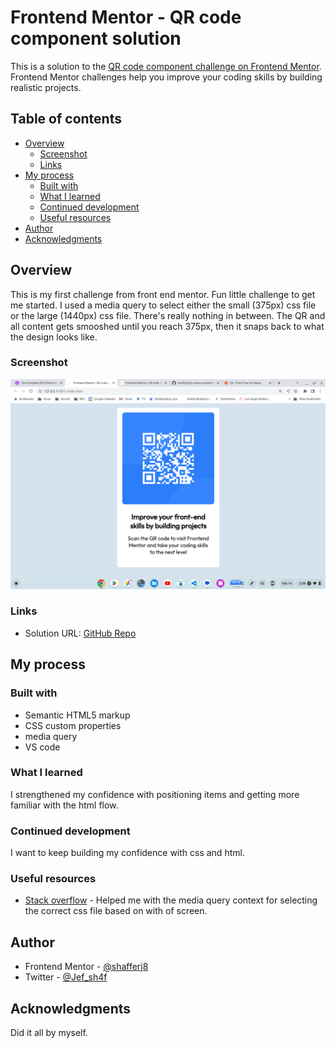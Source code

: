 # Frontend Mentor - QR code component solution

This is a solution to the [QR code component challenge on Frontend Mentor](https://www.frontendmentor.io/challenges/qr-code-component-iux_sIO_H). Frontend Mentor challenges help you improve your coding skills by building realistic projects. 

## Table of contents

- [Overview](#overview)
  - [Screenshot](#screenshot)
  - [Links](#links)
- [My process](#my-process)
  - [Built with](#built-with)
  - [What I learned](#what-i-learned)
  - [Continued development](#continued-development)
  - [Useful resources](#useful-resources)
- [Author](#author)
- [Acknowledgments](#acknowledgments)


## Overview
This is my first challenge from front end mentor. Fun little challenge to get me started. I used a media query to select either the small (375px) css file or the large (1440px) css file. There's really nothing in between. The QR and all content gets smooshed until you reach 375px, then it snaps back to what the design looks like.


### Screenshot

![](./screenshot.png)


### Links

- Solution URL: [GitHub Repo](https://github.com/shafferj8/qr-code-component-main)

## My process

### Built with

- Semantic HTML5 markup
- CSS custom properties
- media query
- VS code


### What I learned

I strengthened my confidence with positioning items and getting more familiar with the html flow.


### Continued development

I want to keep building my confidence with css and html.

### Useful resources

- [Stack overflow](www.stackoverflow.com) - Helped me with the media query context for selecting the correct css file based on with of screen.


## Author

- Frontend Mentor - [@shafferj8](https://www.frontendmentor.io/profile/shafferj8)
- Twitter - [@Jef_sh4f](https://www.twitter.com/Jef_sh4f)

## Acknowledgments

Did it all by myself.
